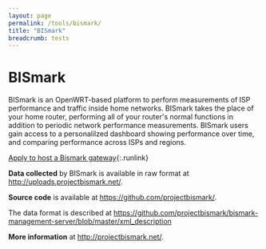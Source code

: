 ```yaml
---
layout: page
permalink: /tools/bismark/
title: "BISmark"
breadcrumb: tests
---
```


# BISmark

BISmark is an OpenWRT-based platform to perform measurements of ISP performance and traffic inside home networks. BISmark takes the place of your home router, performing all of your router's normal functions in addition to periodic network performance measurements. BISmark users gain access to a personalilzed dashboard showing performance over time, and comparing performance across ISPs and regions.

[Apply to host a Bismark gateway](http://projectbismark.net){:.runlink}

**Data collected** by BISmark is available in raw format at <http://uploads.projectbismark.net/>.

**Source code** is available at <https://github.com/projectbismark/>.

The data format is described at <https://github.com/projectbismark/bismark-management-server/blob/master/xml_description>

**More information** at <http://projectbismark.net/>.